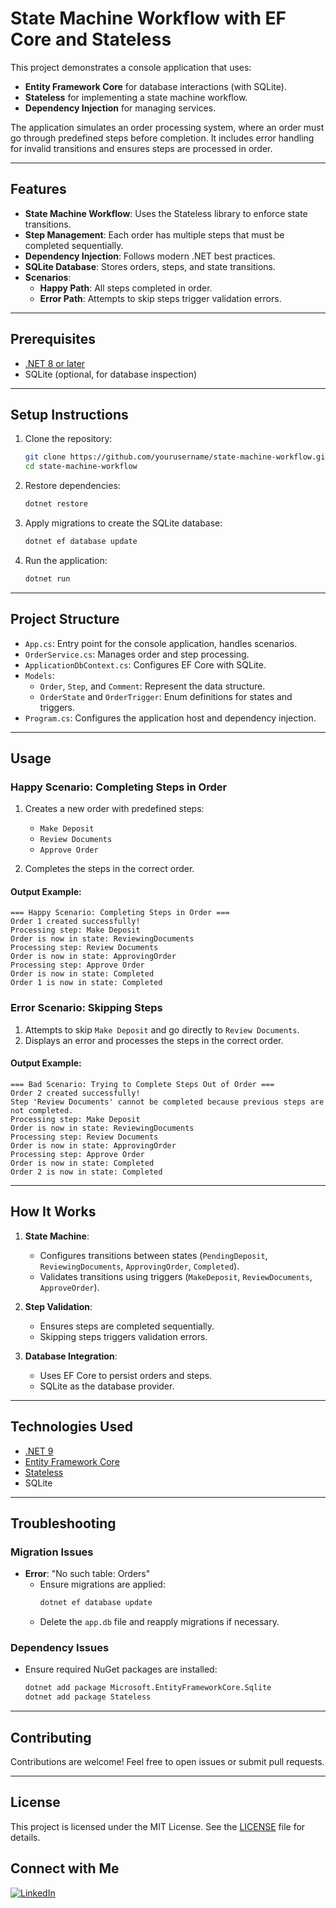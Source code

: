 # State Machine Workflow with EF Core and Stateless

This project demonstrates a console application that uses:

- **Entity Framework Core** for database interactions (with SQLite).
- **Stateless** for implementing a state machine workflow.
- **Dependency Injection** for managing services.

The application simulates an order processing system, where an order must go through predefined steps before completion. It includes error handling for invalid transitions and ensures steps are processed in order.

---

## Features

- **State Machine Workflow**: Uses the Stateless library to enforce state transitions.
- **Step Management**: Each order has multiple steps that must be completed sequentially.
- **Dependency Injection**: Follows modern .NET best practices.
- **SQLite Database**: Stores orders, steps, and state transitions.
- **Scenarios**:
  - **Happy Path**: All steps completed in order.
  - **Error Path**: Attempts to skip steps trigger validation errors.

---

## Prerequisites

- [.NET 8 or later](https://dotnet.microsoft.com/download)
- SQLite (optional, for database inspection)

---

## Setup Instructions

1. Clone the repository:
   ```bash
   git clone https://github.com/yourusername/state-machine-workflow.git
   cd state-machine-workflow
   ```

2. Restore dependencies:
   ```bash
   dotnet restore
   ```

3. Apply migrations to create the SQLite database:
   ```bash
   dotnet ef database update
   ```

4. Run the application:
   ```bash
   dotnet run
   ```

---

## Project Structure

- `App.cs`: Entry point for the console application, handles scenarios.
- `OrderService.cs`: Manages order and step processing.
- `ApplicationDbContext.cs`: Configures EF Core with SQLite.
- `Models`:
  - `Order`, `Step`, and `Comment`: Represent the data structure.
  - `OrderState` and `OrderTrigger`: Enum definitions for states and triggers.
- `Program.cs`: Configures the application host and dependency injection.

---

## Usage

### Happy Scenario: Completing Steps in Order

1. Creates a new order with predefined steps:
   - `Make Deposit`
   - `Review Documents`
   - `Approve Order`

2. Completes the steps in the correct order.

#### Output Example:

```
=== Happy Scenario: Completing Steps in Order ===
Order 1 created successfully!
Processing step: Make Deposit
Order is now in state: ReviewingDocuments
Processing step: Review Documents
Order is now in state: ApprovingOrder
Processing step: Approve Order
Order is now in state: Completed
Order 1 is now in state: Completed
```

### Error Scenario: Skipping Steps

1. Attempts to skip `Make Deposit` and go directly to `Review Documents`.
2. Displays an error and processes the steps in the correct order.

#### Output Example:

```
=== Bad Scenario: Trying to Complete Steps Out of Order ===
Order 2 created successfully!
Step 'Review Documents' cannot be completed because previous steps are not completed.
Processing step: Make Deposit
Order is now in state: ReviewingDocuments
Processing step: Review Documents
Order is now in state: ApprovingOrder
Processing step: Approve Order
Order is now in state: Completed
Order 2 is now in state: Completed
```

---

## How It Works

1. **State Machine**:
   - Configures transitions between states (`PendingDeposit`, `ReviewingDocuments`, `ApprovingOrder`, `Completed`).
   - Validates transitions using triggers (`MakeDeposit`, `ReviewDocuments`, `ApproveOrder`).

2. **Step Validation**:
   - Ensures steps are completed sequentially.
   - Skipping steps triggers validation errors.

3. **Database Integration**:
   - Uses EF Core to persist orders and steps.
   - SQLite as the database provider.

---

## Technologies Used

- [.NET 9](https://dotnet.microsoft.com/)
- [Entity Framework Core](https://docs.microsoft.com/en-us/ef/core/)
- [Stateless](https://github.com/dotnet-state-machine/stateless)
- SQLite

---

## Troubleshooting

### Migration Issues

- **Error**: "No such table: Orders"
  - Ensure migrations are applied:
    ```bash
    dotnet ef database update
    ```
  - Delete the `app.db` file and reapply migrations if necessary.

### Dependency Issues

- Ensure required NuGet packages are installed:
  ```bash
  dotnet add package Microsoft.EntityFrameworkCore.Sqlite
  dotnet add package Stateless
  ```

---

## Contributing

Contributions are welcome! Feel free to open issues or submit pull requests.

---

## License

This project is licensed under the MIT License. See the [LICENSE](LICENSE) file for details.

## Connect with Me

[![LinkedIn](https://img.shields.io/badge/LinkedIn-Profile-blue)](https://www.linkedin.com/in/spyros-ponaris-913a6937/)

